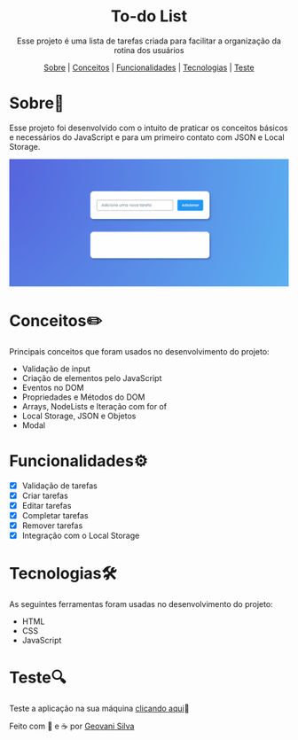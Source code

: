 <h1 align="center">To-do List</h1>
<p align="center">Esse projeto é uma lista de tarefas criada para facilitar a organização da rotina dos usuários</p>
<p align="center">
    <a href="#sobre">Sobre</a> | <a href="#conceitos">Conceitos</a> | <a href="#funcionalidades">Funcionalidades</a> | <a href="#tecnologias">Tecnologias</a> | <a href="##teste">Teste</a>
</p>

# Sobre📖
<p>Esse projeto foi desenvolvido com o intuito de praticar os conceitos básicos e necessários do JavaScript e para um primeiro contato com JSON e Local Storage.</p>
<img src="readme.gif"></img>

# Conceitos✏️  
<p>Principais conceitos que foram usados no desenvolvimento do projeto:</p>
<ul>
    <li>Validação de input</li>
    <li>Criação de elementos pelo JavaScript</li>
    <li>Eventos no DOM</li>
    <li>Propriedades e Métodos do DOM</li> 
    <li>Arrays, NodeLists e Iteração com for of</li>
    <li>Local Storage, JSON e Objetos</li> 
    <li>Modal</li>
</ul>

# Funcionalidades⚙️
 - [x] Validação de tarefas
 - [x] Criar tarefas
 - [x] Editar tarefas
 - [x] Completar tarefas
 - [x] Remover tarefas
 - [x] Integração com o Local Storage

# Tecnologias🛠️ 
<p>As seguintes ferramentas foram usadas no desenvolvimento do projeto:</p>
<ul>
    <li>HTML</li>
    <li>CSS</li>
    <li>JavaScript</li>
</ul>

# Teste🔍
<p>Teste a aplicação na sua máquina <a href="https://to-do-list-app-js.netlify.app" target="_blank">clicando aqui</a>🚀</p>

Feito com 💙 e ☕ por <a href="https://www.linkedin.com/in/geovani-silva-21298921b/" target="_blank">Geovani Silva</a> 
